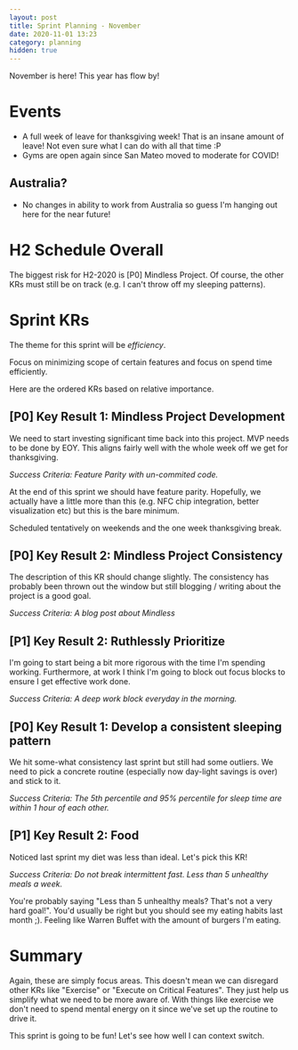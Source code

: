 ```yaml
---
layout: post
title: Sprint Planning - November
date: 2020-11-01 13:23
category: planning
hidden: true
---
```


November is here! This year has flow by!

# Events
* A full week of leave for thanksgiving week! That is an insane amount of leave! Not even sure what
  I can do with all that time :P
* Gyms are open again since San Mateo moved to moderate for COVID!

## Australia?
* No changes in ability to work from Australia so guess I'm hanging out here for the near future!

# H2 Schedule Overall
The biggest risk for H2-2020 is [P0] Mindless Project. Of course, the other KRs must still be on
track (e.g. I can't throw off my sleeping patterns).

# Sprint KRs

The theme for this sprint will be *efficiency*.

Focus on minimizing scope of certain features and focus on spend time efficiently.

Here are the ordered KRs based on relative importance.

## [P0] Key Result 1: Mindless Project Development
We need to start investing significant time back into this project. MVP needs to be done by EOY.
This aligns fairly well with the whole week off we get for thanksgiving.

*Success Criteria: Feature Parity with un-commited code.* 

At the end of this sprint we should have feature parity. Hopefully, we actually have a little more
than this (e.g. NFC chip integration, better visualization etc) but this is the bare minimum.

Scheduled tentatively on weekends and the one week thanksgiving break.

## [P0] Key Result 2: Mindless Project Consistency
The description of this KR should change slightly. The consistency has probably been thrown out the
window but still blogging / writing about the project is a good goal.

*Success Criteria: A blog post about Mindless*

## [P1] Key Result 2: Ruthlessly Prioritize
I'm going to start being a bit more rigorous with the time I'm spending working. Furthermore, at
work I think I'm going to block out focus blocks to ensure I get effective work done.

*Success Criteria: A deep work block everyday in the morning.*

## [P0] Key Result 1: Develop a consistent sleeping pattern
We hit some-what consistency last sprint but still had some outliers. We need to pick a concrete
routine (especially now day-light savings is over) and stick to it.

*Success Criteria: The 5th percentile and 95% percentile for sleep time are within 1 hour of each
other.*

## [P1] Key Result 2: Food
Noticed last sprint my diet was less than ideal. Let's pick this KR!

*Success Criteria: Do not break intermittent fast. Less than 5 unhealthy meals a week.*

You're probably saying "Less than 5 unhealthy meals? That's not a very hard goal!". You'd usually be
right but you should see my eating habits last month ;). Feeling like Warren Buffet with the amount
of burgers I'm eating.

# Summary

Again, these are simply focus areas. This doesn't mean we can disregard other KRs like "Exercise" or
"Execute on Critical Features". They just help us simplify what we need to be more aware of. With
things like exercise we don't need to spend mental energy on it since we've set up the routine to
drive it.

This sprint is going to be fun! Let's see how well I can context switch.
